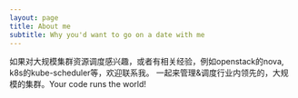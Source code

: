 ```yaml
---
layout: page
title: About me
subtitle: Why you'd want to go on a date with me
---
```

如果对大规模集群资源调度感兴趣，或者有相关经验，例如openstack的nova, k8s的kube-scheduler等，欢迎联系我。
一起来管理&调度行业内领先的，大规模的集群。Your code runs the world!
